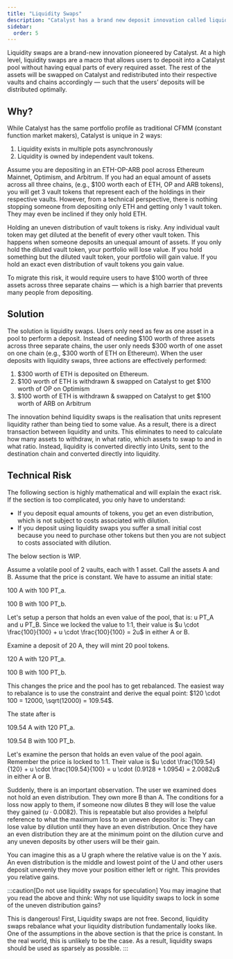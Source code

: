 ```yaml
---
title: "Liquidity Swaps"
description: "Catalyst has a brand new deposit innovation called liquidity swaps that allow for an even easier cross-chain deposit experience."
sidebar:
  order: 5
---
```


Liquidity swaps are a brand-new innovation pioneered by Catalyst. At a high level, liquidity swaps are a macro that allows users to deposit into a Catalyst pool without having equal parts of every required asset. The rest of the assets will be swapped on Catalyst and redistributed into their respective vaults and chains accordingly — such that the users’ deposits will be distributed optimally.

## Why?

While Catalyst has the same portfolio profile as traditional CFMM (constant function market makers), Catalyst is unique in 2 ways:

1. Liquidity exists in multiple pots asynchronously
2. Liquidity is owned by independent vault tokens.

Assume you are depositing in an ETH-OP-ARB pool across Ethereum Mainnet, Optimism, and Arbitrum. If you had an equal amount of assets across all three chains, (e.g., \$100 worth each of ETH, OP and ARB tokens), you will get 3 vault tokens that represent each of the holdings in their respective vaults.
However, from a technical perspective, there is nothing stopping someone from depositing only ETH and getting only 1 vault token. They may even be inclined if they only hold ETH.

Holding an uneven distribution of vault tokens is risky. Any individual vault token may get diluted at the benefit of every other vault token. This happens when someone deposits an unequal amount of assets.
If you only hold the diluted vault token, your portfolio will lose value. If you hold something but the diluted vault token, your portfolio will gain value. If you hold an exact even distribution of vault tokens you gain value.

To migrate this risk, it would require users to have \$100 worth of three assets across three separate chains — which is a high barrier that prevents many people from depositing.

## Solution

The solution is liquidity swaps. Users only need as few as one asset in a pool to perform a deposit. Instead of needing \$100 worth of three assets across three separate chains, the user only needs \$300 worth of one asset on one chain (e.g., \$300 worth of ETH on Ethereum). When the user deposits with liquidity swaps, three actions are effectively performed:

1. \$300 worth of ETH is deposited on Ethereum.
2. \$100 worth of ETH is withdrawn & swapped on Catalyst to get \$100 worth of OP on Optimism
3. \$100 worth of ETH is withdrawn & swapped on Catalyst to get \$100 worth of ARB on Arbitrum

The innovation behind liquidity swaps is the realisation that units represent liquidity rather than being tied to some value. As a result, there is a direct transaction between liquidity and units. This eliminates to need to calculate how many assets to withdraw, in what ratio, which assets to swap to and in what ratio. Instead, liquidity is converted directly into Units, sent to the destination chain and converted directly into liquidity.

## Technical Risk

The following section is highly mathematical and will explain the exact risk. If the section is too complicated, you only have to understand:

- If you deposit equal amounts of tokens, you get an even distribution, which is not subject to costs associated with dilution.
- If you deposit using liquidity swaps you suffer a small initial cost because you need to purchase other tokens but then you are not subject to costs associated with dilution.

The below section is WIP.

Assume a volatile pool of 2 vaults, each with 1 asset. Call the assets A and B. Assume that the price is constant. We have to assume an initial state:

100 A with 100 PT_a.

100 B with 100 PT_b.

Let's setup a person that holds an even value of the pool, that is: u PT_A and u PT_B. Since we locked the value to 1:1, their value is $u \cdot \frac{100}{100} + u \cdot \frac{100}{100} = 2u$ in either A or B.

Examine a deposit of 20 A, they will mint 20 pool tokens.

120 A with 120 PT_a.

100 B with 100 PT_b.

This changes the price and the pool has to get rebalanced. The easiest way to rebalance is to use the constraint and derive the equal point: $120 \cdot 100 = 12000, \sqrt(12000) = 109.54$.

The state after is

109.54 A with 120 PT_a.

109.54 B with 100 PT_b.

Let's examine the person that holds an even value of the pool again. Remember the price is locked to 1:1. Their value is $u \cdot \frac{109.54}{120} + u \cdot \frac{109.54}{100} = u \cdot (0.9128 + 1.0954) = 2.0082u$ in either A or B.

Suddenly, there is an important observation. The user we examined does not hold an even distribution. They own more B than A. The conditions for a loss now apply to them, if someone now dilutes B they will lose the value they gained ($u \cdot 0.0082$). This is repeatable but also provides a helpful reference to what the maximum loss to an uneven depositor is: They can lose value by dilution until they have an even distribution. Once they have an even distribution they are at the minimum point on the dilution curve and any uneven deposits by other users will be their gain.

You can imagine this as a U graph where the relative value is on the Y axis. An even distribution is the middle and lowest point of the U and other users deposit unevenly they move your position either left or right. This provides you relative gains.

:::caution[Do not use liquidity swaps for speculation]
You may imagine that you read the above and think: Why not use liquidity swaps to lock in some of the uneven distribution gains?

This is dangerous! First, Liquidity swaps are not free. Second, liquidity swaps rebalance what your liquidity distribution fundamentally looks like. One of the assumptions in the above section is that the price is constant. In the real world, this is unlikely to be the case. As a result, liquidity swaps should be used as sparsely as possible.
:::
